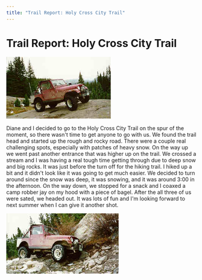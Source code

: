 ```yaml
---
title: "Trail Report: Holy Cross City Trail"
---
```

# Trail Report: Holy Cross City Trail

![Holy Cross City: Big Rock](../../img/terry/trail/hc1.jpg)

Diane and I decided to go to the Holy Cross City Trail on the spur of the moment, so there wasn't time to get anyone to go with us. We found the trail head and started up the rough and rocky road. There were a couple real challenging spots, especially with patches of heavy snow. On the way up we went past another entrance that was higher up on the trail. We crossed a stream and I was having a real tough time getting through due to deep snow and big rocks. It was just before the turn off for the hiking trail. I hiked up a bit and it didn't look like it was going to get much easier. We decided to turn around since the snow was deep, it was snowing, and it was around 3:00 in the afternoon. On the way down, we stopped for a snack and I coaxed a camp robber jay on my hood with a piece of bagel. After the all three of us were sated, we headed out. It was lots of fun and I'm looking forward to next summer when I can give it another shot. 

![Holy Cross City: Down](../../img/terry/trail/hc2.jpg)